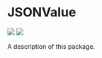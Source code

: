 # JSONValue

[![](https://img.shields.io/endpoint?url=https%3A%2F%2Fswiftpackageindex.com%2Fapi%2Fpackages%2Fedonv%2FJSONValue%2Fbadge%3Ftype%3Dswift-versions)](https://swiftpackageindex.com/edonv/JSONValue)
[![](https://img.shields.io/endpoint?url=https%3A%2F%2Fswiftpackageindex.com%2Fapi%2Fpackages%2Fedonv%2FJSONValue%2Fbadge%3Ftype%3Dplatforms)](https://swiftpackageindex.com/edonv/JSONValue)

A description of this package.
